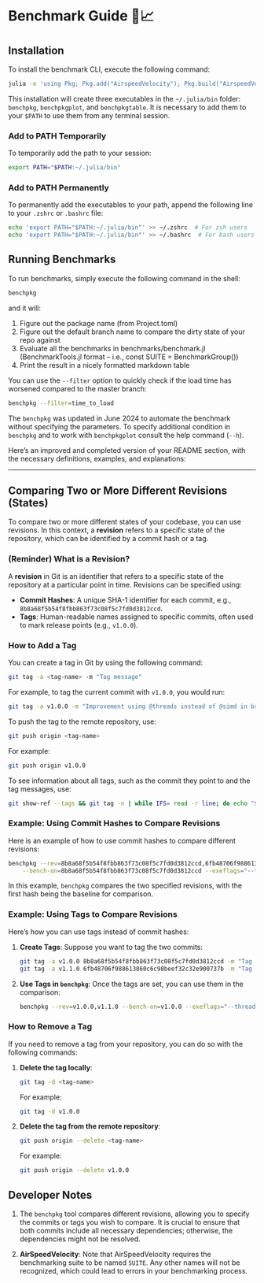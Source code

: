# Benchmark Guide 🧭📈

## Installation

To install the benchmark CLI, execute the following command:

```bash
julia -e 'using Pkg; Pkg.add("AirspeedVelocity"); Pkg.build("AirspeedVelocity")'
```

This installation will create three executables in the `~/.julia/bin` folder: `benchpkg`, `benchpkgplot`, and `benchpkgtable`. It is necessary to add them to your `$PATH` to use them from any terminal session.

### Add to PATH Temporarily

To temporarily add the path to your session:

```bash
export PATH="$PATH:~/.julia/bin"
```

### Add to PATH Permanently

To permanently add the executables to your path, append the following line to your `.zshrc` or `.bashrc` file:

```bash
echo 'export PATH="$PATH:~/.julia/bin"' >> ~/.zshrc  # For zsh users
echo 'export PATH="$PATH:~/.julia/bin"' >> ~/.bashrc  # For bash users
```

## Running Benchmarks

To run benchmarks, simply execute the following command in the shell:

```bash
benchpkg
```

and it will:

1. Figure out the package name (from Project.toml)
2. Figure out the default branch name to compare the dirty state of your repo against
3. Evaluate all the benchmarks in benchmarks/benchmark.jl (BenchmarkTools.jl format – i.e., const SUITE = BenchmarkGroup())
4. Print the result in a nicely formatted markdown table

You can use the `--filter` option to quickly check if the load time has worsened compared to the master branch:

```bash
benchpkg --filter=time_to_load
```

The `benchpkg` was updated in June 2024 to automate the benchmark without specifying the parameters. 
To specify additional condition in `benchpkg` and to work with `benchpkgplot` consult the help command (`--h`).

Here’s an improved and completed version of your README section, with the necessary definitions, examples, and explanations:

---

## Comparing Two or More Different Revisions (States)

To compare two or more different states of your codebase, you can use revisions. In this context, a **revision** refers to a specific state of the repository, which can be identified by a commit hash or a tag.

### (Reminder) What is a Revision?

A **revision** in Git is an identifier that refers to a specific state of the repository at a particular point in time. Revisions can be specified using:
- **Commit Hashes**: A unique SHA-1 identifier for each commit, e.g., `8b8a68f5b54f8fbb863f73c08f5c7fd0d3812ccd`.
- **Tags**: Human-readable names assigned to specific commits, often used to mark release points (e.g., `v1.0.0`).

### How to Add a Tag

You can create a tag in Git by using the following command:

```bash
git tag -a <tag-name> -m "Tag message"
```

For example, to tag the current commit with `v1.0.0`, you would run:

```bash
git tag -a v1.0.0 -m "Improvement using @threads instead of @simd in broadcasting"
```

To push the tag to the remote repository, use:

```bash
git push origin <tag-name>
```

For example:

```bash
git push origin v1.0.0
```

To see information about all tags, such as the commit they point to and the tag messages, use:

```bash
git show-ref --tags && git tag -n | while IFS= read -r line; do echo "$line"; done
```

### Example: Using Commit Hashes to Compare Revisions

Here is an example of how to use commit hashes to compare different revisions:

```bash
benchpkg --rev=8b8a68f5b54f8fbb863f73c08f5c7fd0d3812ccd,6fb48706f988613860c6c98beef32c32e900737b \
    --bench-on=8b8a68f5b54f8fbb863f73c08f5c7fd0d3812ccd --exeflags="--threads=8"
```

In this example, `benchpkg` compares the two specified revisions, with the first hash being the baseline for comparison.

### Example: Using Tags to Compare Revisions

Here’s how you can use tags instead of commit hashes:

1. **Create Tags**: 
   Suppose you want to tag the two commits:

   ```bash
   git tag -a v1.0.0 8b8a68f5b54f8fbb863f73c08f5c7fd0d3812ccd -m "Tag message for v1.0.0"
   git tag -a v1.1.0 6fb48706f988613860c6c98beef32c32e900737b -m "Tag message for v1.1.0"
   ```

2. **Use Tags in `benchpkg`**:
   Once the tags are set, you can use them in the comparison:

   ```bash
   benchpkg --rev=v1.0.0,v1.1.0 --bench-on=v1.0.0 --exeflags="--threads=8"
   ```

### How to Remove a Tag

If you need to remove a tag from your repository, you can do so with the following commands:

1. **Delete the tag locally**:

   ```bash
   git tag -d <tag-name>
   ```

   For example:

   ```bash
   git tag -d v1.0.0
   ```

2. **Delete the tag from the remote repository**:

   ```bash
   git push origin --delete <tag-name>
   ```

   For example:

   ```bash
   git push origin --delete v1.0.0
   ```

## Developer Notes

1. The `benchpkg` tool compares different revisions, allowing you to specify the commits or tags you wish to compare. It is crucial to ensure that both commits include all necessary dependencies; otherwise, the dependencies might not be resolved.

2. **AirSpeedVelocity**: Note that AirSpeedVelocity requires the benchmarking suite to be named `SUITE`. Any other names will not be recognized, which could lead to errors in your benchmarking process.
